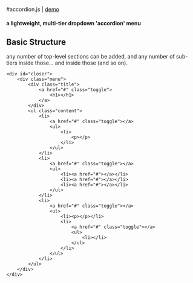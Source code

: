 #accordion.js | [demo](http://btn0s.github.io/accordion.js/)

#### a lightweight, multi-tier dropdown 'accordion' menu

## Basic Structure
any number of top-level sections can be added, and any number of sub-tiers inside those...  and inside those (and so on).

```
<div id="closer">
	<div class="menu">
		<div class="title">
			<a href="#" class="toggle">
				<h1></h1>
			</a>
		</div>
		<ul class="content">
			<li>
				<a href="#" class="toggle"></a>
				<ul>
					<li>
						<p></p>
					</li>
				</ul>
			</li>
			<li>
				<a href="#" class="toggle"></a>
				<ul>
					<li><a href="#"></a></li>
					<li><a href="#"></a></li>
					<li><a href="#"></a></li>
				</ul>
			</li>
			<li>
				<a href="#" class="toggle"></a>
				<ul>
					<li><p></p></li>
					<li>
						<a href="#" class="toggle"></a>
						<ul>
							<li></li>
						</ul>
					</li>
				</ul>
			</li>
		</ul>
	</div>
</div>
```
